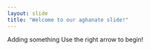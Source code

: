 ```yaml
---
layout: slide
title: "Welcome to our aghanate slide!"
---
```

Adding something
Use the right arrow to begin!
